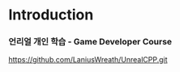 # Introduction

### 언리얼 개인 학습 - Game Developer Course
https://github.com/LaniusWreath/UnrealCPP.git
